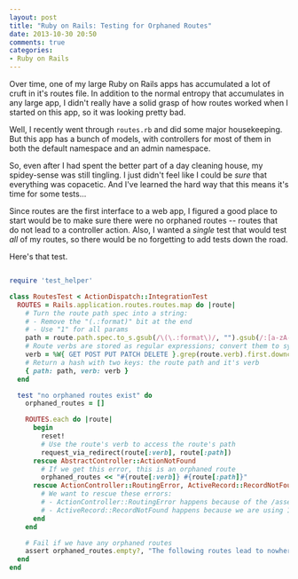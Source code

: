 ```yaml
---
layout: post
title: "Ruby on Rails: Testing for Orphaned Routes"
date: 2013-10-30 20:50
comments: true
categories:
- Ruby on Rails
---
```


Over time, one of my large Ruby on Rails apps has accumulated a lot of cruft in it's routes file. In addition to the normal entropy that accumulates in any large app, I didn't really have a solid grasp of how routes worked when I started on this app, so it was looking pretty bad.

Well, I recently went through `routes.rb` and did some major housekeeping. But this app has a bunch of models, with controllers for most of them in both the default namespace and an admin namespace.

<!-- more -->

So, even after I had spent the better part of a day cleaning house, my spidey-sense was still tingling. I just didn't feel like I could be _sure_ that everything was copacetic. And I've learned the hard way that this means it's time for some tests...

Since routes are the first interface to a web app, I figured a good place to start would be to make sure there were no orphaned routes -- routes that do not lead to a controller action. Also, I wanted a _single_ test that would test _all_ of my routes, so there would be no forgetting to add tests down the road.

Here's that test.

``` ruby test/integration/routes_test.rb

require 'test_helper'

class RoutesTest < ActionDispatch::IntegrationTest
  ROUTES = Rails.application.routes.routes.map do |route|
    # Turn the route path spec into a string:
    # - Remove the "(.:format)" bit at the end
    # - Use "1" for all params
    path = route.path.spec.to_s.gsub(/\(\.:format\)/, "").gsub(/:[a-zA-Z_]+/, "1")
    # Route verbs are stored as regular expressions; convert them to symbols
    verb = %W{ GET POST PUT PATCH DELETE }.grep(route.verb).first.downcase.to_sym
    # Return a hash with two keys: the route path and it's verb
    { path: path, verb: verb }
  end

  test "no orphaned routes exist" do
    orphaned_routes = []

    ROUTES.each do |route|
      begin
        reset!
        # Use the route's verb to access the route's path
        request_via_redirect(route[:verb], route[:path])
      rescue AbstractController::ActionNotFound
        # If we get this error, this is an orphaned route
        orphaned_routes << "#{route[:verb]} #{route[:path]}"
      rescue ActionController::RoutingError, ActiveRecord::RecordNotFound
        # We want to rescue these errors:
        # - ActionController::RoutingError happens because of the /assets route
        # - ActiveRecord::RecordNotFound happens because we are using 1 for all the route params
      end
    end

    # Fail if we have any orphaned routes
    assert orphaned_routes.empty?, "The following routes lead to nowhere: \n\t#{orphaned_routes.uniq.join("\n\t")}"
  end
end
```
